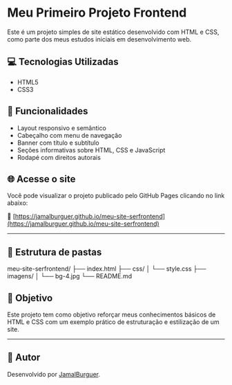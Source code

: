 # Meu Primeiro Projeto Frontend

Este é um projeto simples de site estático desenvolvido com HTML e CSS, como parte dos meus estudos iniciais em desenvolvimento web.

## 💻 Tecnologias Utilizadas

- HTML5
- CSS3

## 📄 Funcionalidades

- Layout responsivo e semântico
- Cabeçalho com menu de navegação
- Banner com título e subtítulo
- Seções informativas sobre HTML, CSS e JavaScript
- Rodapé com direitos autorais

## 🌐 Acesse o site

Você pode visualizar o projeto publicado pelo GitHub Pages clicando no link abaixo:

🔗 [https://jamalburguer.github.io/meu-site-serfrontend](https://jamalburguer.github.io/meu-site-serfrontend)

---

## 📁 Estrutura de pastas

meu-site-serfrontend/
├── index.html
├── css/
│ └── style.css
├── imagens/
│ └── bg-4.jpg
└── README.md


## 📌 Objetivo

Este projeto tem como objetivo reforçar meus conhecimentos básicos de HTML e CSS com um exemplo prático de estruturação e estilização de um site.

---

## 🚀 Autor

Desenvolvido por [JamalBurguer](https://github.com/JamalBurguer).
